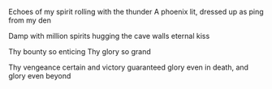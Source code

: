 Echoes of my spirit rolling with the thunder
A phoenix lit, dressed up as ping from my den

Damp with million spirits hugging the cave walls
eternal kiss

Thy bounty so enticing
Thy glory so grand

Thy vengeance certain and victory guaranteed
glory even in death, and glory even beyond